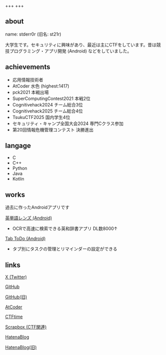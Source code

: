 +++
+++

## about
name: stderr0r (旧名: st21r)

大学生です。セキュリティに興味があり、最近は主にCTFをしています。昔は競技プログラミング・アプリ開発 (Android) などをしていました。

## achievements
- 応用情報技術者
- AtCoder 水色 (highest:1417)
- pck2021 本戦出場
- SuperComputingContest2021 本戦2位
- Cognitivehack2024 チーム総合3位
- Cognitivehack2025 チーム総合4位
- TsukuCTF2025 国内学生4位
- セキュリティ・キャンプ全国大会2024 専門Cクラス参加
- 第20回情報危機管理コンテスト 決勝進出

## langage
- C
- C++
- Python
- Java
- Kotlin

## works
過去に作ったAndroidアプリです

[英単語レンズ (Android)](https://play.google.com/store/apps/details?id=io.github.bjxytw.wordlens)
- OCRで高速に検索できる英和辞書アプリ DL数8000↑

[Tab ToDo (Android)](https://play.google.com/store/apps/details?id=io.github.bjxytw.tabtodo)
- タブ別にタスクの管理とリマインダーの設定ができる

## links
[X (Twitter)](https://x.com/stderr0r)

[GitHub](https://github.com/stderr0r)

[GitHub(旧)](https://github.com/st21r)

[AtCoder](https://atcoder.jp/users/sk4rd)

[CTFtime](https://ctftime.org/team/366388)

[Scrapbox (CTF関連)](https://scrapbox.io/stderr0r-ctfdiary/)

[HatenaBlog](https://stderr0r.hatenablog.com/)

[HatenaBlog(旧)](https://sk4rd.hateblo.jp/)
